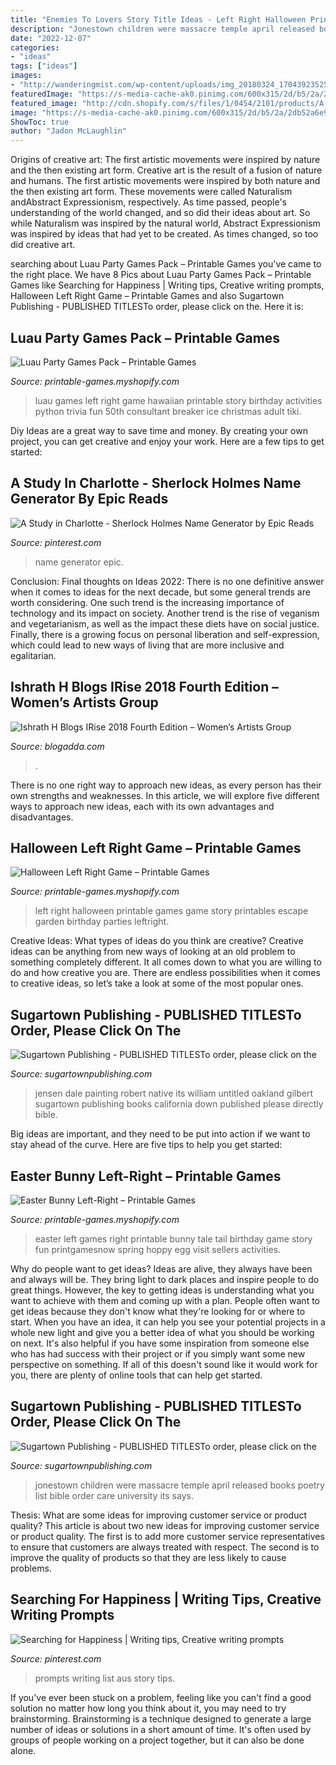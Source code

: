 ```yaml
---
title: "Enemies To Lovers Story Title Ideas - Left Right Halloween Printable Games Game Story Printables Escape Garden Birthday Parties Leftright"
description: "Jonestown children were massacre temple april released books poetry list bible order care university its says"
date: "2022-12-07"
categories:
- "ideas"
tags: ["ideas"]
images:
- "http://wanderingmist.com/wp-content/uploads/img_20180324_1704392352589523771640971-768x1024.jpg"
featuredImage: "https://s-media-cache-ak0.pinimg.com/600x315/2d/b5/2a/2db52a6e98828eebb6631f0d16252c96.jpg"
featured_image: "http://cdn.shopify.com/s/files/1/0454/2101/products/A-Bunny-Tail-Tale-Left-Right_Page_1-M_grande.gif?v=1399501076"
image: "https://s-media-cache-ak0.pinimg.com/600x315/2d/b5/2a/2db52a6e98828eebb6631f0d16252c96.jpg"
ShowToc: true
author: "Jadon McLaughlin"
---
```



Origins of creative art: The first artistic movements were inspired by nature and the then existing art form.
Creative art is the result of a fusion of nature and humans. The first artistic movements were inspired by both nature and the then existing art form. These movements were called Naturalism andAbstract Expressionism, respectively. As time passed, people's understanding of the world changed, and so did their ideas about art. So while Naturalism was inspired by the natural world, Abstract Expressionism was inspired by ideas that had yet to be created. As times changed, so too did creative art.

	

		
searching about Luau Party Games Pack – Printable Games you've came to the right place. We have 8 Pics about Luau Party Games Pack – Printable Games like Searching for Happiness | Writing tips, Creative writing prompts, Halloween Left Right Game – Printable Games and also Sugartown Publishing - PUBLISHED TITLESTo order, please click on the. Here it is:
		
    
## Luau Party Games Pack – Printable Games

<img loading=lazy src="http://cdn.shopify.com/s/files/1/0454/2101/products/luau-left-right-game-carousel_grande.jpg?v=1398678467" onerror="this.onerror=null;this.src='https://tse2.mm.bing.net/th?id=OIP.m1idKDOuPT9u-9x5ugvkJgAAAA&amp;pid=15.1';" alt="Luau Party Games Pack – Printable Games">

_Source: printable-games.myshopify.com_

>luau games left right game hawaiian printable story birthday activities python trivia fun 50th consultant breaker ice christmas adult tiki. 

	

Diy Ideas are a great way to save time and money. By creating your own project, you can get creative and enjoy your work. Here are a few tips to get started: 

    
## A Study In Charlotte - Sherlock Holmes Name Generator By Epic Reads

<img loading=lazy src="https://s-media-cache-ak0.pinimg.com/600x315/2d/b5/2a/2db52a6e98828eebb6631f0d16252c96.jpg" onerror="this.onerror=null;this.src='https://tse3.mm.bing.net/th?id=OIP.KGO7DNeX5u0-dlNw0_sBRAHaD4&amp;pid=15.1';" alt="A Study in Charlotte - Sherlock Holmes Name Generator by Epic Reads">

_Source: pinterest.com_

>name generator epic. 

	

Conclusion:
Final thoughts on Ideas 2022:
There is no one definitive answer when it comes to ideas for the next decade, but some general trends are worth considering. One such trend is the increasing importance of technology and its impact on society. Another trend is the rise of veganism and vegetarianism, as well as the impact these diets have on social justice. Finally, there is a growing focus on personal liberation and self-expression, which could lead to new ways of living that are more inclusive and egalitarian.

    
## Ishrath H Blogs IRise 2018 Fourth Edition – Women’s Artists Group

<img loading=lazy src="http://wanderingmist.com/wp-content/uploads/img_20180324_1704392352589523771640971-768x1024.jpg" onerror="this.onerror=null;this.src='https://tse3.mm.bing.net/th?id=OIP.QGKKluKg-wV_uVH23eB8GAHaJ4&amp;pid=15.1';" alt="Ishrath H Blogs IRise 2018 Fourth Edition – Women’s Artists Group">

_Source: blogadda.com_

>. 

	

There is no one right way to approach new ideas, as every person has their own strengths and weaknesses. In this article, we will explore five different ways to approach new ideas, each with its own advantages and disadvantages.

    
## Halloween Left Right Game – Printable Games

<img loading=lazy src="https://cdn.shopify.com/s/files/1/0454/2101/products/Escape-From-The-Garden-Left-Right_Page_1-M_7c9472f3-ca7b-49c6-881a-3080090545f9_grande.gif?v=1399481313" onerror="this.onerror=null;this.src='https://tse2.mm.bing.net/th?id=OIP.50BfXc5GuyYq7qZ-8-dGDAAAAA&amp;pid=15.1';" alt="Halloween Left Right Game – Printable Games">

_Source: printable-games.myshopify.com_

>left right halloween printable games game story printables escape garden birthday parties leftright. 

	

Creative Ideas: What types of ideas do you think are creative?
Creative ideas can be anything from new ways of looking at an old problem to something completely different. It all comes down to what you are willing to do and how creative you are. There are endless possibilities when it comes to creative ideas, so let’s take a look at some of the most popular ones.

    
## Sugartown Publishing - PUBLISHED TITLESTo Order, Please Click On The

<img loading=lazy src="http://sugartownpublishing.com/yahoo_site_admin/assets/images/Dale_Jensen_3_1-13-14.63114721_std.jpg" onerror="this.onerror=null;this.src='https://tse4.mm.bing.net/th?id=OIP.AW7DVqdrswO_cchVroGiJQHaFx&amp;pid=15.1';" alt="Sugartown Publishing - PUBLISHED TITLESTo order, please click on the">

_Source: sugartownpublishing.com_

>jensen dale painting robert native its william untitled oakland gilbert sugartown publishing books california down published please directly bible. 

	

Big ideas are important, and they need to be put into action if we want to stay ahead of the curve. Here are five tips to help you get started: 

    
## Easter Bunny Left-Right – Printable Games

<img loading=lazy src="http://cdn.shopify.com/s/files/1/0454/2101/products/A-Bunny-Tail-Tale-Left-Right_Page_1-M_grande.gif?v=1399501076" onerror="this.onerror=null;this.src='https://tse1.mm.bing.net/th?id=OIP.ELwE6Vr00UIzzH4vKmADIQAAAA&amp;pid=15.1';" alt="Easter Bunny Left-Right – Printable Games">

_Source: printable-games.myshopify.com_

>easter left games right printable bunny tale tail birthday game story fun printgamesnow spring hoppy egg visit sellers activities. 

	

Why do people want to get ideas?
Ideas are alive, they always have been and always will be. They bring light to dark places and inspire people to do great things. However, the key to getting ideas is understanding what you want to achieve with them and coming up with a plan. 
People often want to get ideas because they don't know what they're looking for or where to start. When you have an idea, it can help you see your potential projects in a whole new light and give you a better idea of what you should be working on next. It's also helpful if you have some inspiration from someone else who has had success with their project or if you simply want some new perspective on something. If all of this doesn't sound like it would work for you, there are plenty of online tools that can help get started.

    
## Sugartown Publishing - PUBLISHED TITLESTo Order, Please Click On The

<img loading=lazy src="http://sugartownpublishing.com/yahoo_site_admin/assets/images/Final_cover_medium.63112631_std.jpg" onerror="this.onerror=null;this.src='https://tse2.mm.bing.net/th?id=OIP.wASCSJuJvISatSzjgwvyIgAAAA&amp;pid=15.1';" alt="Sugartown Publishing - PUBLISHED TITLESTo order, please click on the">

_Source: sugartownpublishing.com_

>jonestown children were massacre temple april released books poetry list bible order care university its says. 

	

Thesis: What are some ideas for improving customer service or product quality?
This article is about two new ideas for improving customer service or product quality. The first is to add more customer service representatives to ensure that customers are always treated with respect. The second is to improve the quality of products so that they are less likely to cause problems.

    
## Searching For Happiness | Writing Tips, Creative Writing Prompts

<img loading=lazy src="https://i.pinimg.com/originals/be/71/2a/be712a9655a03a02918570f30b7ed7bd.png" onerror="this.onerror=null;this.src='https://tse2.mm.bing.net/th?id=OIP.7ihQQVt0gM1M9rFD0tqs5AHaKi&amp;pid=15.1';" alt="Searching for Happiness | Writing tips, Creative writing prompts">

_Source: pinterest.com_

>prompts writing list aus story tips. 

	

If you've ever been stuck on a problem, feeling like you can't find a good solution no matter how long you think about it, you may need to try brainstorming. Brainstorming is a technique designed to generate a large number of ideas or solutions in a short amount of time. It's often used by groups of people working on a project together, but it can also be done alone.

